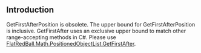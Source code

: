 ## Introduction

GetFirstAfterPosition is obsolete. The upper bound for GetFirstAfterPosition is inclusive. GetFirstAfter uses an exclusive upper bound to match other range-accepting methods in C#. Please use [FlatRedBall.Math.PositionedObjectList.GetFirstAfter](/frb/docs/index.php?title=FlatRedBall.Math.PositionedObjectList.GetFirstAfter "FlatRedBall.Math.PositionedObjectList.GetFirstAfter").
